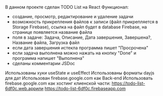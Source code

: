 В данном проекте сделан TODO List на React
Функционал:
- создание, просмотр, редактирование и удаление задачи
- возможность прикрепления файлов к записи (файл прикрепляется в Storage Firebase), ссылка на файл будет в database Firebase, на странице появляется название файла
- поля в задаче: Задача, Описание, Дата завершения, Завершена?, Название файла, Загрузка файл
- если дата завершения истекла программа пишет "Просрочена"
- если задача выполнена можно нажать на кнопку "Done" и программа напишет "Выполнена"
- сделаны комментарии JSDoc

Использованы хуки useState и useEffect
Использованы форматы dayjs для дат
Использован firebase.google.com как Back-end
Использовать firebase.google.com как хостинг клиенской части: https://todo-list-6df0c.web.appили https://todo-list-6df0c.firebaseapp.com
